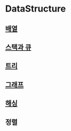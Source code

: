 # DataStructure

## [배열](https://github.com/ChangXXX/DataStructure/tree/main/%EB%B0%B0%EC%97%B4)

## [스택과 큐](https://github.com/ChangXXX/DataStructure/tree/main/%EC%8A%A4%ED%83%9D%EA%B3%BC%ED%81%90)

## [트리](https://github.com/ChangXXX/DataStructure/tree/main/트리)

## [그래프](https://github.com/ChangXXX/DataStructure/tree/main/그래프)

## [해싱](https://github.com/ChangXXX/DataStructure/tree/main/HashTable)

## 정렬
